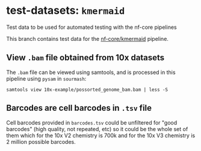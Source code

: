 # test-datasets: `kmermaid`
Test data to be used for automated testing with the nf-core pipelines

This branch contains test data for the [nf-core/kmermaid](https://github.com/nf-core/kmermaid) pipeline.

## View `.bam` file obtained from 10x datasets

The `.bam` file can be viewed using samtools, and is processed in this pipeline using `pysam` in `sourmash`:

```samtools view 10x-example/possorted_genome_bam.bam | less -S```

## Barcodes are cell barcodes in `.tsv` file

Cell barcodes provided in `barcodes.tsv` could be unfiltered for "good barcodes" (high quality, not repeated, etc) so it could be the whole set of them which for the 10x V2 chemistry is 700k and for the 10x V3 chemistry is 2 million possible barcodes.
